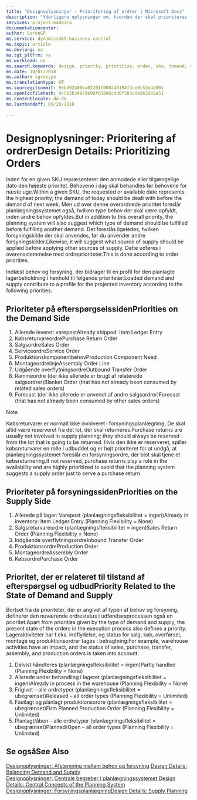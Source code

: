 ```yaml
---
title: "Designoplysninger – Prioritering af ordrer | Microsoft Docs"
description: "Yderligere oplysninger om, hvordan der skal prioriteres for at opfylde både behov og forsyningskrav."
services: project-madeira
documentationcenter: 
author: SorenGP
ms.service: dynamics365-business-central
ms.topic: article
ms.devlang: na
ms.tgt_pltfrm: na
ms.workload: na
ms.search.keywords: design, priority, prioritize, order, sku, demand, supply
ms.date: 10/01/2018
ms.author: sgroespe
ms.translationtype: HT
ms.sourcegitcommit: 9dbd92409ba02281f008246194f3ce0c53e4e001
ms.openlocfilehash: dc5b3b34979698f05886cdd6f583cda262d82e51
ms.contentlocale: da-dk
ms.lasthandoff: 09/28/2018

---
```

# <a name="design-details-prioritizing-orders"></a><span data-ttu-id="6bed0-103">Designoplysninger: Prioritering af ordrer</span><span class="sxs-lookup"><span data-stu-id="6bed0-103">Design Details: Prioritizing Orders</span></span>
<span data-ttu-id="6bed0-104">Inden for en given SKU repræsenterer den anmodede eller tilgængelige dato den højeste prioritet. Behovene i dag skal behandles før behovene for næste uge.</span><span class="sxs-lookup"><span data-stu-id="6bed0-104">Within a given SKU, the requested or available date represents the highest priority; the demand of today should be dealt with before the demand of next week.</span></span> <span data-ttu-id="6bed0-105">Men ud over denne overordnede prioritet foreslår planlægningssystemet også, hvilken type behov der skal være opfyldt, inden andre behov opfyldes.</span><span class="sxs-lookup"><span data-stu-id="6bed0-105">But in addition to this overall priority, the planning system will also suggest which type of demand should be fulfilled before fulfilling another demand.</span></span> <span data-ttu-id="6bed0-106">Det foreslås ligeledes, hvilken forsyningskilde der skal anvendes, før du anvender andre forsyningskilder.</span><span class="sxs-lookup"><span data-stu-id="6bed0-106">Likewise, it will suggest what source of supply should be applied before applying other sources of supply.</span></span> <span data-ttu-id="6bed0-107">Dette udføres i overensstemmelse med ordreprioriteter.</span><span class="sxs-lookup"><span data-stu-id="6bed0-107">This is done according to order priorities.</span></span>  
  
<span data-ttu-id="6bed0-108">Indlæst behov og forsyning, der bidrager til en profil for den planlagte lagerbeholdning i henhold til følgende prioriteter:</span><span class="sxs-lookup"><span data-stu-id="6bed0-108">Loaded demand and supply contribute to a profile for the projected inventory according to the following priorities:</span></span>  
  
## <a name="priorities-on-the-demand-side"></a><span data-ttu-id="6bed0-109">Prioriteter på efterspørgselssiden</span><span class="sxs-lookup"><span data-stu-id="6bed0-109">Priorities on the Demand Side</span></span>  
1. <span data-ttu-id="6bed0-110">Allerede leveret: varepost</span><span class="sxs-lookup"><span data-stu-id="6bed0-110">Already shipped: Item Ledger Entry</span></span>  
2. <span data-ttu-id="6bed0-111">Købsreturvareordre</span><span class="sxs-lookup"><span data-stu-id="6bed0-111">Purchase Return Order</span></span>  
3. <span data-ttu-id="6bed0-112">Salgsordre</span><span class="sxs-lookup"><span data-stu-id="6bed0-112">Sales Order</span></span>  
4. <span data-ttu-id="6bed0-113">Serviceordre</span><span class="sxs-lookup"><span data-stu-id="6bed0-113">Service Order</span></span>  
5. <span data-ttu-id="6bed0-114">Produktionskomponentbehov</span><span class="sxs-lookup"><span data-stu-id="6bed0-114">Production Component Need</span></span>  
6. <span data-ttu-id="6bed0-115">Montageordrelinje</span><span class="sxs-lookup"><span data-stu-id="6bed0-115">Assembly Order Line</span></span>  
7. <span data-ttu-id="6bed0-116">Udgående overflytningsordre</span><span class="sxs-lookup"><span data-stu-id="6bed0-116">Outbound Transfer Order</span></span>  
8. <span data-ttu-id="6bed0-117">Rammeordre (der ikke allerede er brugt af relaterede salgsordrer)</span><span class="sxs-lookup"><span data-stu-id="6bed0-117">Blanket Order (that has not already been consumed by related sales orders)</span></span>  
9. <span data-ttu-id="6bed0-118">Forecast (der ikke allerede er anvendt af andre salgsordrer)</span><span class="sxs-lookup"><span data-stu-id="6bed0-118">Forecast (that has not already been consumed by other sales orders)</span></span>  
  
> [!NOTE]  
>  <span data-ttu-id="6bed0-119">Købsreturvarer er normalt ikke involveret i forsyningsplanlægning. De skal altid være reserveret fra det lot, der skal returneres.</span><span class="sxs-lookup"><span data-stu-id="6bed0-119">Purchase returns are usually not involved in supply planning; they should always be reserved from the lot that is going to be returned.</span></span> <span data-ttu-id="6bed0-120">Hvis den ikke er reserveret, spiller købsreturvarer en rolle i udbuddet og er højt prioriteret for at undgå, at planlægningssystemet foreslår en forsyningsordre, der blot skal tjene et købsreturnering.</span><span class="sxs-lookup"><span data-stu-id="6bed0-120">If not reserved, purchase returns play a role in the availability and are highly prioritized to avoid that the planning system suggests a supply order just to serve a purchase return.</span></span>  
  
## <a name="priorities-on-the-supply-side"></a><span data-ttu-id="6bed0-121">Prioriteter på forsyningssiden</span><span class="sxs-lookup"><span data-stu-id="6bed0-121">Priorities on the Supply Side</span></span>  
1. <span data-ttu-id="6bed0-122">Allerede på lager: Varepost (planlægningsfleksibilitet = ingen)</span><span class="sxs-lookup"><span data-stu-id="6bed0-122">Already in inventory: Item Ledger Entry (Planning Flexibility = None)</span></span>  
2. <span data-ttu-id="6bed0-123">Salgsreturvareordre (planlægningsfleksibilitet = ingen)</span><span class="sxs-lookup"><span data-stu-id="6bed0-123">Sales Return Order (Planning Flexibility = None)</span></span>  
3. <span data-ttu-id="6bed0-124">Indgående overflytningsordre</span><span class="sxs-lookup"><span data-stu-id="6bed0-124">Inbound Transfer Order</span></span>  
4. <span data-ttu-id="6bed0-125">Produktionsordre</span><span class="sxs-lookup"><span data-stu-id="6bed0-125">Production Order</span></span>  
5. <span data-ttu-id="6bed0-126">Montageordre</span><span class="sxs-lookup"><span data-stu-id="6bed0-126">Assembly Order</span></span>  
6. <span data-ttu-id="6bed0-127">Købsordre</span><span class="sxs-lookup"><span data-stu-id="6bed0-127">Purchase Order</span></span>  
  
## <a name="priority-related-to-the-state-of-demand-and-supply"></a><span data-ttu-id="6bed0-128">Prioritet, der er relateret til tilstand af efterspørgsel og udbud</span><span class="sxs-lookup"><span data-stu-id="6bed0-128">Priority Related to the State of Demand and Supply</span></span>  
<span data-ttu-id="6bed0-129">Bortset fra de prioriteter, der er angivet af typen af behov og forsyning, definerer den nuværende ordrestatus i udførelsesprocessen også en prioritet.</span><span class="sxs-lookup"><span data-stu-id="6bed0-129">Apart from priorities given by the type of demand and supply, the present state of the orders in the execution process also defines a priority.</span></span> <span data-ttu-id="6bed0-130">Lageraktiviteter har f.eks. indflydelse, og status for salg, køb, overførsel, montage og produktionsordrer tages i betragtning:</span><span class="sxs-lookup"><span data-stu-id="6bed0-130">For example, warehouse activities have an impact, and the status of sales, purchase, transfer, assembly, and production orders is taken into account:</span></span>  
  
1. <span data-ttu-id="6bed0-131">Delvist håndteres (planlægningsfleksibilitet = ingen)</span><span class="sxs-lookup"><span data-stu-id="6bed0-131">Partly handled (Planning Flexibility = None)</span></span>  
2. <span data-ttu-id="6bed0-132">Allerede under behandling i lageret (planlægningsfleksibilitet = ingen)</span><span class="sxs-lookup"><span data-stu-id="6bed0-132">Already in process in the warehouse (Planning Flexibility = None)</span></span>  
3. <span data-ttu-id="6bed0-133">Frigivet – alle ordretyper (planlægningsfleksibilitet = ubegrænset)</span><span class="sxs-lookup"><span data-stu-id="6bed0-133">Released – all order types (Planning Flexibility = Unlimited)</span></span>  
4. <span data-ttu-id="6bed0-134">Fastlagt og planlagt produktionsordre (planlægningsfleksibilitet = ubegrænset)</span><span class="sxs-lookup"><span data-stu-id="6bed0-134">Firm Planned Production Order (Planning Flexibility = Unlimited)</span></span>  
5. <span data-ttu-id="6bed0-135">Planlagt/åben – alle ordretyper (planlægningsfleksibilitet = ubegrænset)</span><span class="sxs-lookup"><span data-stu-id="6bed0-135">Planned/Open – all order types (Planning Flexibility = Unlimited)</span></span>  
  
## <a name="see-also"></a><span data-ttu-id="6bed0-136">Se også</span><span class="sxs-lookup"><span data-stu-id="6bed0-136">See Also</span></span>  
<span data-ttu-id="6bed0-137">[Designoplysninger: Afstemning mellem behov og forsyning](design-details-balancing-demand-and-supply.md) </span><span class="sxs-lookup"><span data-stu-id="6bed0-137">[Design Details: Balancing Demand and Supply](design-details-balancing-demand-and-supply.md) </span></span>  
<span data-ttu-id="6bed0-138">[Designoplysninger: Centrale begreber i planlægningssystemet](design-details-central-concepts-of-the-planning-system.md) </span><span class="sxs-lookup"><span data-stu-id="6bed0-138">[Design Details: Central Concepts of the Planning System](design-details-central-concepts-of-the-planning-system.md) </span></span>  
[<span data-ttu-id="6bed0-139">Designoplysninger: Forsyningsplanlægning</span><span class="sxs-lookup"><span data-stu-id="6bed0-139">Design Details: Supply Planning</span></span>](design-details-supply-planning.md)
